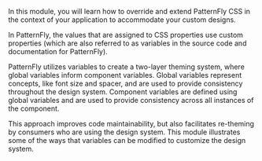 In this module, you will learn how to override and extend PatternFly CSS in the context of your application to accommodate your custom designs.
 
In PatternFly, the values that are assigned to CSS properties use custom properties (which are also referred to as variables in the source code and documentation for PatternFly).
 
PatternFly utilizes variables to create a two-layer theming system, where global variables inform component variables. Global variables represent concepts, like font size and spacer, and are used to provide consistency throughout the design system. Component variables are defined using global variables and are used to provide consistency across all instances of the component.
 
This approach improves code maintainability, but also facilitates re-theming by consumers who are using the design system. This module illustrates some of the ways that variables can be modified to customize the design system.
